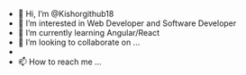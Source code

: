 - 👋 Hi, I’m @Kishorgithub18
- 👀 I’m interested in Web Developer and Software Developer
- 🌱 I’m currently learning Angular/React
- 💞️ I’m looking to collaborate on ...
- <br>
- 📫 How to reach me ...

<!---
Kishorgithub18/Kishorgithub18 is a ✨ special ✨ repository because its `README.md` (this file) appears on your GitHub profile.
You can click the Preview link to take a look at your changes.
--->
